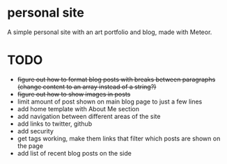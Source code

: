 # personal site

A simple personal site with an art portfolio and blog, made with Meteor.


# TODO

- ~~figure out how to format blog posts with breaks between paragraphs (change content to an array instead of a string?)~~
- ~~figure out how to show images in posts~~
- limit amount of post shown on main blog page to just a few lines
- add home template with About Me section 
- add navigation between different areas of the site
- add links to twitter, github
- add security
- get tags working, make them links that filter which posts are shown on the page
- add list of recent blog posts on the side
